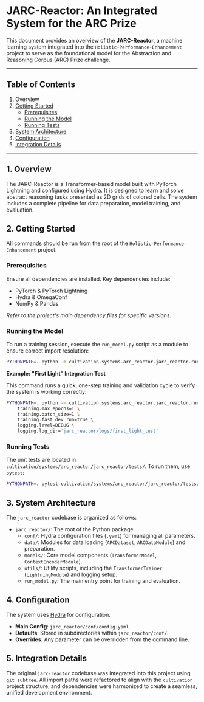 # JARC-Reactor: An Integrated System for the ARC Prize

This document provides an overview of the **JARC-Reactor**, a machine learning system integrated into the `Holistic-Performance-Enhancement` project to serve as the foundational model for the Abstraction and Reasoning Corpus (ARC) Prize challenge.

---

## Table of Contents
1.  [Overview](#overview)
2.  [Getting Started](#getting-started)
    -   [Prerequisites](#prerequisites)
    -   [Running the Model](#running-the-model)
    -   [Running Tests](#running-tests)
3.  [System Architecture](#system-architecture)
4.  [Configuration](#configuration)
5.  [Integration Details](#integration-details)

---

## 1. Overview

The JARC-Reactor is a Transformer-based model built with PyTorch Lightning and configured using Hydra. It is designed to learn and solve abstract reasoning tasks presented as 2D grids of colored cells. The system includes a complete pipeline for data preparation, model training, and evaluation.

## 2. Getting Started

All commands should be run from the root of the `Holistic-Performance-Enhancement` project.

### Prerequisites

Ensure all dependencies are installed. Key dependencies include:
-   PyTorch & PyTorch Lightning
-   Hydra & OmegaConf
-   NumPy & Pandas

*Refer to the project's main dependency files for specific versions.*

### Running the Model

To run a training session, execute the `run_model.py` script as a module to ensure correct import resolution:

```bash
PYTHONPATH=. python -m cultivation.systems.arc_reactor.jarc_reactor.run_model [HYDRA_OVERRIDES]
```

**Example: "First Light" Integration Test**

This command runs a quick, one-step training and validation cycle to verify the system is working correctly:

```bash
PYTHONPATH=. python -m cultivation.systems.arc_reactor.jarc_reactor.run_model \
    training.max_epochs=1 \
    training.batch_size=1 \
    training.fast_dev_run=true \
    logging.level=DEBUG \
    logging.log_dir='jarc_reactor/logs/first_light_test'
```

### Running Tests

The unit tests are located in `cultivation/systems/arc_reactor/jarc_reactor/tests/`. To run them, use `pytest`:

```bash
PYTHONPATH=. pytest cultivation/systems/arc_reactor/jarc_reactor/tests/
```

## 3. System Architecture

The `jarc_reactor` codebase is organized as follows:

-   `jarc_reactor/`: The root of the Python package.
    -   `conf/`: Hydra configuration files (`.yaml`) for managing all parameters.
    -   `data/`: Modules for data loading (`ARCDataset`, `ARCDataModule`) and preparation.
    -   `models/`: Core model components (`TransformerModel`, `ContextEncoderModule`).
    -   `utils/`: Utility scripts, including the `TransformerTrainer` (`LightningModule`) and logging setup.
    -   `run_model.py`: The main entry point for training and evaluation.

## 4. Configuration

The system uses [Hydra](https://hydra.cc/) for configuration.

-   **Main Config**: `jarc_reactor/conf/config.yaml`
-   **Defaults**: Stored in subdirectories within `jarc_reactor/conf/`.
-   **Overrides**: Any parameter can be overridden from the command line.

## 5. Integration Details

The original `jarc-reactor` codebase was integrated into this project using `git subtree`. All import paths were refactored to align with the `cultivation` project structure, and dependencies were harmonized to create a seamless, unified development environment.
